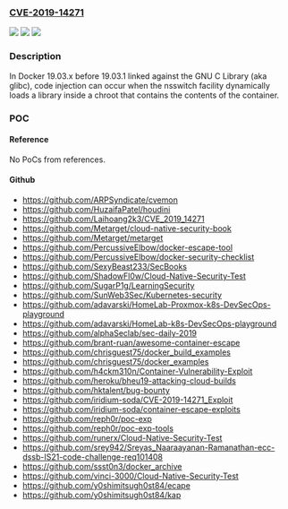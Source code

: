 ### [CVE-2019-14271](https://cve.mitre.org/cgi-bin/cvename.cgi?name=CVE-2019-14271)
![](https://img.shields.io/static/v1?label=Product&message=n%2Fa&color=blue)
![](https://img.shields.io/static/v1?label=Version&message=n%2Fa&color=blue)
![](https://img.shields.io/static/v1?label=Vulnerability&message=n%2Fa&color=brighgreen)

### Description

In Docker 19.03.x before 19.03.1 linked against the GNU C Library (aka glibc), code injection can occur when the nsswitch facility dynamically loads a library inside a chroot that contains the contents of the container.

### POC

#### Reference
No PoCs from references.

#### Github
- https://github.com/ARPSyndicate/cvemon
- https://github.com/HuzaifaPatel/houdini
- https://github.com/Laihoang2k3/CVE_2019_14271
- https://github.com/Metarget/cloud-native-security-book
- https://github.com/Metarget/metarget
- https://github.com/PercussiveElbow/docker-escape-tool
- https://github.com/PercussiveElbow/docker-security-checklist
- https://github.com/SexyBeast233/SecBooks
- https://github.com/ShadowFl0w/Cloud-Native-Security-Test
- https://github.com/SugarP1g/LearningSecurity
- https://github.com/SunWeb3Sec/Kubernetes-security
- https://github.com/adavarski/HomeLab-Proxmox-k8s-DevSecOps-playground
- https://github.com/adavarski/HomeLab-k8s-DevSecOps-playground
- https://github.com/alphaSeclab/sec-daily-2019
- https://github.com/brant-ruan/awesome-container-escape
- https://github.com/chrisguest75/docker_build_examples
- https://github.com/chrisguest75/docker_examples
- https://github.com/h4ckm310n/Container-Vulnerability-Exploit
- https://github.com/heroku/bheu19-attacking-cloud-builds
- https://github.com/hktalent/bug-bounty
- https://github.com/iridium-soda/CVE-2019-14271_Exploit
- https://github.com/iridium-soda/container-escape-exploits
- https://github.com/reph0r/poc-exp
- https://github.com/reph0r/poc-exp-tools
- https://github.com/runerx/Cloud-Native-Security-Test
- https://github.com/srey942/Sreyas_Naaraayanan-Ramanathan-ecc-dssb-IS21-code-challenge-req101408
- https://github.com/ssst0n3/docker_archive
- https://github.com/vinci-3000/Cloud-Native-Security-Test
- https://github.com/y0shimitsugh0st84/ecape
- https://github.com/y0shimitsugh0st84/kap

